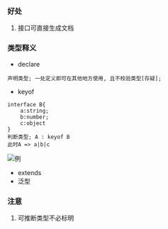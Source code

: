 ### 好处

1. 接口可直接生成文档

### 类型释义

- declare

```
声明类型; 一处定义即可在其他地方使用, 且不校验类型[存疑];
```

- keyof

```
interface B{
    a:string;
    b:number;
    c:object
}
判断类型; A : keyof B
此时A => a|b|c
```

![例](https://github-blog-resource.oss-cn-beijing.aliyuncs.com/keyof.png)

- extends
- 泛型

### 注意

1. 可推断类型不必标明
